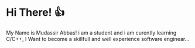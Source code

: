 # Hi There! 👍
<p>My Name is Mudassir Abbas! i am a student and i am curently learning C/C++, I Want to become a skillfull and well experience software enginear...</p>
